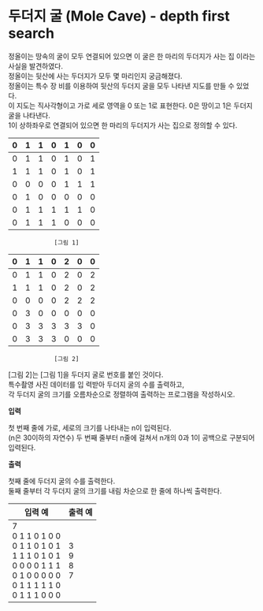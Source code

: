 두더지 굴 (Mole Cave) - depth first search
====================================

 정올이는 땅속의 굴이 모두 연결되어 있으면 이 굴은 한 마리의 두더지가 사는 집 이라는 사실을 발견하였다.   
 정올이는 뒷산에 사는 두더지가 모두 몇 마리인지 궁금해졌다.   
 정올이는 특수 장 비를 이용하여 뒷산의 두더지 굴을 모두 나타낸 지도를 만들 수 있었다.    
 이 지도는 직사각형이고 가로 세로 영역을 0 또는 1로 표현한다. 0은 땅이고 1은 두더지 굴을 나타낸다.  
 1이 상하좌우로 연결되어 있으면 한 마리의 두더지가 사는 집으로 정의할 수 있다.  

|0|1|1|0|1|0|0|
|-|-|-|-|-|-|-|
|0|1|1|0|1|0|1|
|1|1|1|0|1|0|1|
|0|0|0|0|1|1|1|
|0|1|0|0|0|0|0|
|0|1|1|1|1|1|0|
|0|1|1|1|0|0|0|

                 [그림 1]

|0|1|1|0|2|0|0|
|-|-|-|-|-|-|-|
|0|1|1|0|2|0|2|
|1|1|1|0|2|0|2|
|0|0|0|0|2|2|2|
|0|3|0|0|0|0|0|
|0|3|3|3|3|3|0|
|0|3|3|3|0|0|0|

                 [그림 2]

 [그림 2]는 [그림 1]을 두더지 굴로 번호를 붙인 것이다.   
 특수촬영 사진 데이터를 입 력받아 두더지 굴의 수를 출력하고,     
 각 두더지 굴의 크기를 오름차순으로 정렬하여 출력하는 프로그램을 작성하시오.


**입력** 

첫 번째 줄에 가로, 세로의 크기를 나타내는 n이 입력된다.   
(n은 30이하의 자연수) 두 번째 줄부터 n줄에 걸쳐서 n개의 0과 1이 공백으로 구분되어 입력된다.


**출력**  

첫째 줄에 두더지 굴의 수를 출력한다.   
둘째 줄부터 각 두더지 굴의 크기를 내림 차순으로 한 줄에 하나씩 출력한다. 

| 입력 예                      |출력 예                |
|---------------------------|---------------------|
|7 <br> 0 1 1 0 1 0 0 <br> 0 1 1 0 1 0 1 <br> 1 1 1 0 1 0 1 <br> 0 0 0 0 1 1 1 <br> 0 1 0 0 0 0 0 <br> 0 1 1 1 1 1 0 <br> 0 1 1 1 0 0 0  |3 <br> 9 <br> 8 <br> 7                 |
